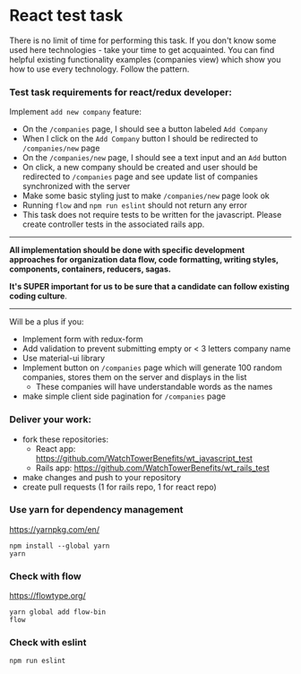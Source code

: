 # React test task

There is no limit of time for performing this task.  If you don't know some used here technologies - take your time to get acquainted. You can find helpful existing functionality examples (companies view) which show you how to use every technology.  Follow the pattern.

### Test task requirements for react/redux developer: ###

Implement `add new company` feature:
- On the `/companies` page, I should see a button labeled `Add Company`
- When I click on the `Add Company` button I should be redirected to `/companies/new` page
- On the `/companies/new` page, I should see a text input and an `Add` button
- On click, a new company should be created and user should be redirected to `/companies` page and see update list of companies synchronized with the server
- Make some basic styling just to make `/companies/new` page look ok
- Running `flow` and `npm run eslint` should not return any error
- This task does not require tests to be written for the javascript. Please create controller tests in the associated rails app.

---

**All implementation should be done with specific development approaches for organization data flow, code formatting, writing styles, components, containers, reducers, sagas.**

**It's SUPER important for us to be sure that a candidate can follow existing coding culture**.

---

Will be a plus if you:
- Implement form with redux-form
- Add validation to prevent submitting empty or < 3 letters company name
- Use material-ui library
- Implement button on `/companies` page which will generate 100 random companies, stores them on the server and displays in the list
    - These companies will have understandable words as the names
- make simple client side pagination for `/companies` page



### Deliver your work:
- fork these repositories:
    -  React app: https://github.com/WatchTowerBenefits/wt_javascript_test
    -  Rails app: https://github.com/WatchTowerBenefits/wt_rails_test
- make changes and push to your repository
- create pull requests (1 for rails repo, 1 for react repo)


### Use yarn for dependency management

https://yarnpkg.com/en/

```
npm install --global yarn
yarn
```

### Check with flow

https://flowtype.org/

```
yarn global add flow-bin
flow
```

### Check with eslint

`npm run eslint`
